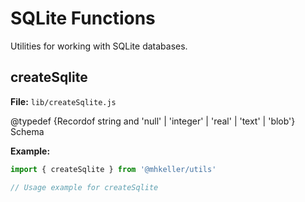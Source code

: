 # SQLite Functions

Utilities for working with SQLite databases.

## createSqlite

**File:** `lib/createSqlite.js`

@typedef {Recordof string and 'null' | 'integer' | 'real' | 'text' | 'blob'} Schema

**Example:**
```js
import { createSqlite } from '@mhkeller/utils'

// Usage example for createSqlite
```

